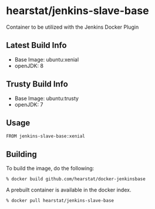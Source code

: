 hearstat/jenkins-slave-base
================

Container to be utilized with the Jenkins Docker Plugin

## Latest Build Info
* Base Image: ubuntu:xenial
* openJDK: 8

## Trusty Build Info
* Base Image: ubuntu:trusty
* openJDK: 7

## Usage

```
FROM jenkins-slave-base:xenial
```

## Building

To build the image, do the following:

```
% docker build github.com/hearstat/docker-jenkinsbase
```

A prebuilt container is available in the docker index.

```
% docker pull hearstat/jenkins-slave-base
```
